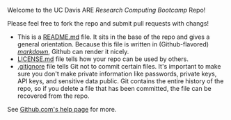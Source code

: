 Welcome to the UC Davis ARE *Research Computing Bootcamp* Repo!

Please feel free to fork the repo and submit pull requests with changs!

- This is a [README.md](README.md) file. It sits in the base of the repo and gives a general orientation. Because this file is written in (Github-flavored) [*markdown*](https://help.github.com/en/articles/basic-writing-and-formatting-syntax), Github can render it nicely.
- [LICENSE.md](LICENSE.md) file tells how your repo can be used by others.
- [.gitignore](.gitignore) file tells Git not to commit certain files. It's important to make sure you don't make private information like passwords, private keys, API keys, and sensitive data public. Git contains the entire history of the repo, so if you delete a file that has been committed, the file can be recovered from the repo.

See [Github.com's help page](https://help.github.com/en#dotcom) for more.
